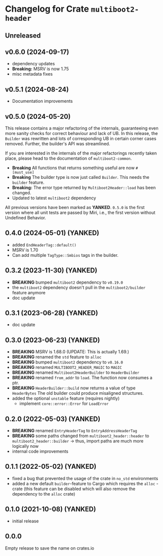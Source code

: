 # Changelog for Crate `multiboot2-header`

## Unreleased

## v0.6.0 (2024-09-17)

- dependency updates
- **Breaking:** MSRV is now 1.75
- misc metadata fixes

## v0.5.1 (2024-08-24)

- Documentation improvements

## v0.5.0 (2024-05-20)

This release contains a major refactoring of the internals, guaranteeing
even more sanity checks for correct behaviour and lack of UB. In this release,
the `Builder` was rewritten and lots of corresponding UB in certain
corner cases removed. Further, the builder's API was streamlined.

If you are interested in the internals of the major refactorings recently taken
place, please head to the documentation of `multiboot2-common`.

- **Breaking** All functions that returns something useful are now `#[must_use]`
- **Breaking** The builder type is now just called `Builder`. This needs the
  `builder` feature.
- **Breaking:** The error type returned by `Multiboot2Header::load` has been
  changed.
- Updated to latest `multiboot2` dependency

All previous versions have been marked as **YANKED**. `0.5.0` is the first
version where all unit tests are passed by Miri, i.e., the first version
without Undefined Behavior.

## 0.4.0 (2024-05-01) (**YANKED**)

- added `EndHeaderTag::default()`
- MSRV is 1.70
- Can add multiple `TagType::Smbios` tags in the builder.

## 0.3.2 (2023-11-30) (**YANKED**)

- **BREAKING** bumped `multiboot2` dependency to `v0.19.0`
- the `multiboot2` dependency doesn't pull in the `multiboot2/builder` feature
  anymore
- doc update

## 0.3.1 (2023-06-28) (**YANKED**)

- doc update

## 0.3.0 (2023-06-23) (**YANKED**)

- **BREAKING** MSRV is 1.68.0 (UPDATE: This is actually 1.69.)
- **BREAKING** renamed the `std` feature to `alloc`
- **BREAKING** bumped `multiboot2` dependency to `v0.16.0`
- **BREAKING** renamed `MULTIBOOT2_HEADER_MAGIC` to `MAGIC`
- **BREAKING** renamed `Multiboot2HeaderBuilder` to `HeaderBuilder`
- **BREAKING** renamed `from_addr` to `load`. The function now consumes a ptr.
- **BREAKING** `HeaderBuilder::build` now returns a value of type `HeaderBytes`
  The old builder could produce misaligned structures.
- added the optional `unstable` feature (requires nightly)
    - implement `core::error::Error` for `LoadError`

## 0.2.0 (2022-05-03) (**YANKED**)

- **BREAKING** renamed `EntryHeaderTag` to `EntryAddressHeaderTag`
- **BREAKING** some paths changed from `multiboot2_header::header`
  to `multiboot2_header::builder`
  -> thus, import paths are much more logically now
- internal code improvements

## 0.1.1 (2022-05-02) (**YANKED**)

- fixed a bug that prevented the usage of the crate in `no_std` environments
- added a new default `builder`-feature to Cargo which requires the `alloc`
  -crate
  (this feature can be disabled which will also remove the dependency to
  the `alloc` crate)

## 0.1.0 (2021-10-08) (**YANKED**)

- initial release

## 0.0.0

Empty release to save the name on crates.io
